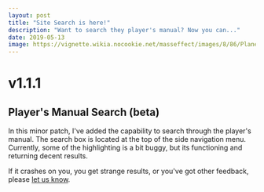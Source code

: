 ```yaml
---
layout: post
title: "Site Search is here!"
description: "Want to search they player's manual? Now you can..."
date: 2019-05-13
image: https://vignette.wikia.nocookie.net/masseffect/images/8/86/Planetscanning.png/revision/latest?cb=20100201034738
---
```


# v1.1.1


## Player's Manual Search (beta)

In this minor patch, I've added the capability to search through the player's manual. The search box is located
at the top of the side navigation menu. Currently, some of the highlighting is a bit buggy, but its functioning and
returning decent results.

If it crashes on you, you get strange results, or you've got other feedback, please [let us know](/contributing).

